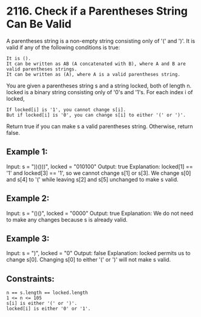 # 2116. Check if a Parentheses String Can Be Valid

A parentheses string is a non-empty string consisting only of '(' and ')'. It is valid if any of the following conditions is true:

    It is ().
    It can be written as AB (A concatenated with B), where A and B are valid parentheses strings.
    It can be written as (A), where A is a valid parentheses string.

You are given a parentheses string s and a string locked, both of length n. locked is a binary string consisting only of '0's and '1's. For each index i of locked,

    If locked[i] is '1', you cannot change s[i].
    But if locked[i] is '0', you can change s[i] to either '(' or ')'.

Return true if you can make s a valid parentheses string. Otherwise, return false.

 

## Example 1:

Input: s = "))()))", locked = "010100"
Output: true
Explanation: locked[1] == '1' and locked[3] == '1', so we cannot change s[1] or s[3].
We change s[0] and s[4] to '(' while leaving s[2] and s[5] unchanged to make s valid.

## Example 2:

Input: s = "()()", locked = "0000"
Output: true
Explanation: We do not need to make any changes because s is already valid.

## Example 3:

Input: s = ")", locked = "0"
Output: false
Explanation: locked permits us to change s[0]. 
Changing s[0] to either '(' or ')' will not make s valid.

 

## Constraints:

    n == s.length == locked.length
    1 <= n <= 105
    s[i] is either '(' or ')'.
    locked[i] is either '0' or '1'.